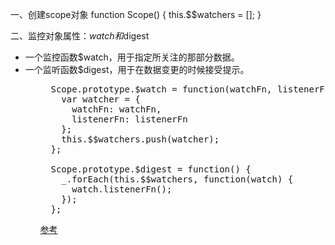一、创建scope对象
function Scope() {
  this.$$watchers = [];
}

二、监控对象属性：$watch和$digest
<ul>
  <li>
    一个监控函数$watch，用于指定所关注的那部分数据。
  </li>
  <li>
    一个监听函数$digest，用于在数据变更的时候接受提示。
  </li>
<ul>

<pre>
  Scope.prototype.$watch = function(watchFn, listenerFn) {
    var watcher = {
      watchFn: watchFn,
      listenerFn: listenerFn
    };
    this.$$watchers.push(watcher);
  };
  
  Scope.prototype.$digest = function() {
    _.forEach(this.$$watchers, function(watch) {
      watch.listenerFn();
    });  
  };
</pre>


<a href="http://www.cnblogs.com/xuezhi/p/4897831.html">参考</a>
